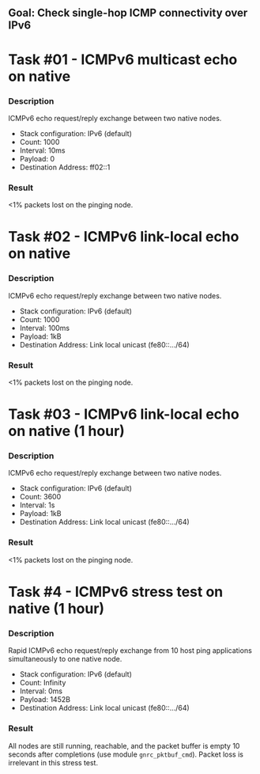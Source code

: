 ## Goal: Check single-hop ICMP connectivity over IPv6

Task #01 - ICMPv6 multicast echo on native
==========================================
### Description

ICMPv6 echo request/reply exchange between two native nodes.
* Stack configuration: IPv6 (default)
* Count:                  1000
* Interval:               10ms
* Payload:                0
* Destination Address:    ff02::1

### Result

<1% packets lost on the pinging node.

Task #02 - ICMPv6 link-local echo on native
===========================================
### Description

ICMPv6 echo request/reply exchange between two native nodes.
* Stack configuration: IPv6 (default)
* Count:                  1000
* Interval:               100ms
* Payload:                1kB
* Destination Address:    Link local unicast (fe80::.../64)

### Result

<1% packets lost on the pinging node.

Task #03 - ICMPv6 link-local echo on native (1 hour)
====================================================
### Description

ICMPv6 echo request/reply exchange between two native nodes.
* Stack configuration: IPv6 (default)
* Count:                  3600
* Interval:               1s
* Payload:                1kB
* Destination Address:    Link local unicast (fe80::.../64)

### Result

<1% packets lost on the pinging node.

Task #4 - ICMPv6 stress test on native (1 hour)
================================================
### Description

Rapid ICMPv6 echo request/reply exchange from 10 host ping applications
simultaneously to one native node.
* Stack configuration: IPv6 (default)
* Count:                  Infinity
* Interval:               0ms
* Payload:                1452B
* Destination Address:    Link local unicast (fe80::.../64)

### Result

All nodes are still running, reachable, and the packet buffer is empty 10
seconds after completions (use module `gnrc_pktbuf_cmd`).
Packet loss is irrelevant in this stress test.
